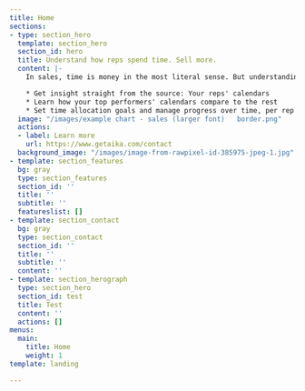 ```yaml
---
title: Home
sections:
- type: section_hero
  template: section_hero
  section_id: hero
  title: Understand how reps spend time. Sell more.
  content: |-
    In sales, time is money in the most literal sense. But understanding how reps spend time is no easy task. With Aika, you:

    * Get insight straight from the source: Your reps' calendars
    * Learn how your top performers' calendars compare to the rest
    * Set time allocation goals and manage progress over time, per rep and team-wide
  image: "/images/example chart - sales (larger font)   border.png"
  actions:
  - label: Learn more
    url: https://www.getaika.com/contact
  background_image: "/images/image-from-rawpixel-id-385975-jpeg-1.jpg"
- template: section_features
  bg: gray
  type: section_features
  section_id: ''
  title: ''
  subtitle: ''
  featureslist: []
- template: section_contact
  bg: gray
  type: section_contact
  section_id: ''
  title: ''
  subtitle: ''
  content: ''
- template: section_herograph
  type: section_hero
  section_id: test
  title: Test
  content: ''
  actions: []
menus:
  main:
    title: Home
    weight: 1
template: landing

---
```

